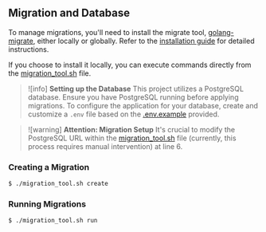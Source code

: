 ## Migration and Database

To manage migrations, you'll need to install the migrate tool, [golang-migrate](https://github.com/golang-migrate/migrate/tree/master), either locally or globally. Refer to the [installation guide](https://github.com/golang-migrate/migrate/tree/master/cmd/migrate) for detailed instructions.

If you choose to install it locally, you can execute commands directly from the [migration_tool.sh](./migration_tool.sh) file.

> ![info] **Setting up the Database**
> This project utilizes a PostgreSQL database. Ensure you have PostgreSQL running before applying migrations. To configure the application for your database, create and customize a `.env` file based on the [.env.example](./.env.example) provided.

> ![warning] **Attention: Migration Setup**
> It's crucial to modify the PostgreSQL URL within the [migration_tool.sh](./migration_tool.sh) file (currently, this process requires manual intervention) at line 6.

### Creating a Migration

```bash
$ ./migration_tool.sh create 
```

### Running Migrations

```bash
$ ./migration_tool.sh run
```